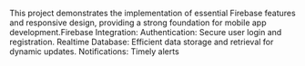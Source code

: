 This project demonstrates the implementation of essential Firebase features and responsive design, providing a strong foundation for mobile app development.Firebase Integration: Authentication: Secure user login and registration. Realtime Database: Efficient data storage and retrieval for dynamic updates. Notifications: Timely alerts
